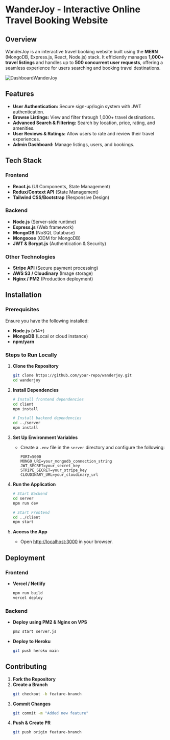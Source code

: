 # WanderJoy - Interactive Online Travel Booking Website

## Overview

WanderJoy is an interactive travel booking website built using the **MERN** (MongoDB, Express.js, React, Node.js) stack. It efficiently manages **1,000+ travel listings** and handles up to **500 concurrent user requests**, offering a seamless experience for users searching and booking travel destinations.

![DashboardWanderJoy](https://github.com/user-attachments/assets/f31fc0e5-b008-4612-8b61-6118411f9f84)


## Features

- **User Authentication:** Secure sign-up/login system with JWT authentication.
- **Browse Listings:** View and filter through 1,000+ travel destinations.
- **Advanced Search & Filtering:** Search by location, price, rating, and amenities.
- **User Reviews & Ratings:** Allow users to rate and review their travel experiences.
- **Admin Dashboard:** Manage listings, users, and bookings.

## Tech Stack

### Frontend

- **React.js** (UI Components, State Management)
- **Redux/Context API** (State Management)
- **Tailwind CSS/Bootstrap** (Responsive Design)

### Backend

- **Node.js** (Server-side runtime)
- **Express.js** (Web framework)
- **MongoDB** (NoSQL Database)
- **Mongoose** (ODM for MongoDB)
- **JWT & Bcrypt.js** (Authentication & Security)

### Other Technologies

- **Stripe API** (Secure payment processing)
- **AWS S3 / Cloudinary** (Image storage)
- **Nginx / PM2** (Production deployment)

## Installation

### Prerequisites

Ensure you have the following installed:

- **Node.js** (v14+)
- **MongoDB** (Local or cloud instance)
- **npm/yarn**

### Steps to Run Locally

1. **Clone the Repository**

   ```bash
   git clone https://github.com/your-repo/wanderjoy.git
   cd wanderjoy
   ```

2. **Install Dependencies**

   ```bash
   # Install frontend dependencies
   cd client
   npm install

   # Install backend dependencies
   cd ../server
   npm install
   ```

3. **Set Up Environment Variables**

   - Create a `.env` file in the `server` directory and configure the following:
     ```env
     PORT=5000
     MONGO_URI=your_mongodb_connection_string
     JWT_SECRET=your_secret_key
     STRIPE_SECRET=your_stripe_key
     CLOUDINARY_URL=your_cloudinary_url
     ```

4. **Run the Application**

   ```bash
   # Start Backend
   cd server
   npm run dev

   # Start Frontend
   cd ../client
   npm start
   ```

5. **Access the App**

   - Open [http://localhost:3000](http://localhost:3000) in your browser.

## Deployment

### Frontend

- **Vercel / Netlify**
  ```bash
  npm run build
  vercel deploy
  ```

### Backend

- **Deploy using PM2 & Nginx on VPS**
  ```bash
  pm2 start server.js
  ```
- **Deploy to Heroku**
  ```bash
  git push heroku main
  ```

## Contributing

1. **Fork the Repository**
2. **Create a Branch**
   ```bash
   git checkout -b feature-branch
   ```
3. **Commit Changes**
   ```bash
   git commit -m "Added new feature"
   ```
4. **Push & Create PR**
   ```bash
   git push origin feature-branch
   ```


